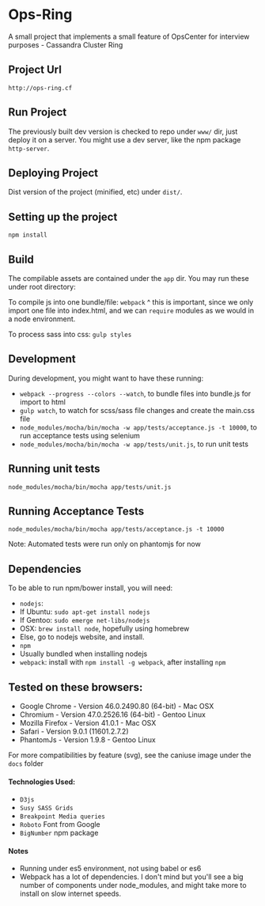 
# Ops-Ring

A small project that implements a small feature of OpsCenter for interview purposes - Cassandra Cluster Ring

## Project Url

`http://ops-ring.cf`

## Run Project

The previously built dev version is checked to repo under `www/` dir, just deploy it on a server.
You might use a dev server, like the npm package `http-server`.

## Deploying Project

Dist version of the project (minified, etc) under `dist/`.

## Setting up the project
`npm install`

## Build

The compilable assets are contained under the `app` dir. You may run these under root directory:

To compile js into one bundle/file:
`webpack`
^ this is important, since we only import one file into index.html, and we can `require` modules as we would in a node environment.

To process sass into css:
`gulp styles`

## Development

During development, you might want to have these running:
- `webpack --progress --colors --watch`, to bundle files into bundle.js for import to html
- `gulp watch`, to watch for scss/sass file changes and create the main.css file
- `node_modules/mocha/bin/mocha -w app/tests/acceptance.js -t 10000`, to run acceptance tests using selenium
- `node_modules/mocha/bin/mocha -w app/tests/unit.js`, to run unit tests

## Running unit tests
`node_modules/mocha/bin/mocha app/tests/unit.js`

## Running Acceptance Tests
`node_modules/mocha/bin/mocha app/tests/acceptance.js -t 10000`

Note: Automated tests were run only on phantomjs for now

## Dependencies

To be able to run npm/bower install, you will need:

- `nodejs`:
 - If Ubuntu: `sudo apt-get install nodejs`
 - If Gentoo: `sudo emerge net-libs/nodejs`
 - OSX: `brew install node`, hopefully using homebrew
 - Else, go to nodejs website, and install.
- `npm`
 - Usually bundled when installing nodejs
- `webpack`: install with `npm install -g webpack`, after installing `npm`

## Tested on these browsers:

- Google Chrome - Version 46.0.2490.80 (64-bit) - Mac OSX
- Chromium - Version 47.0.2526.16 (64-bit) - Gentoo Linux
- Mozilla Firefox - Version 41.0.1 - Mac OSX
- Safari - Version 9.0.1 (11601.2.7.2)
- PhantomJs - Version 1.9.8 - Gentoo Linux

For more compatibilities by feature (svg), see the caniuse image under the `docs`
folder

#### Technologies Used:
- `D3js`
- `Susy SASS Grids`
- `Breakpoint Media queries`
- `Roboto` Font from Google
- `BigNumber` npm package

#### Notes

- Running under es5 environment, not using babel or es6
- Webpack has a lot of dependencies. I don't mind but you'll see a big number of components under node_modules, and might take more to install on slow internet speeds.
